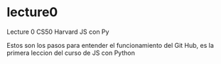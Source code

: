 # lecture0
Lecture 0 CS50 Harvard JS con Py

Estos son los pasos para entender el funcionamiento del Git Hub, es la primera leccion del curso de JS con Python
